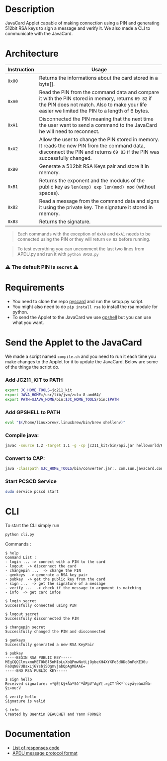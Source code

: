 # Description
JavaCard Applet capable of making connection using a PIN and generating 512bit RSA keys to sign a message and verify it. We also made a CLI to communicate with the JavaCard.

# Architecture
Instruction | Usage
--- | --- |
```0x00``` | Returns the informations about the card stored in a byte[].
```0xA0``` | Read the PIN from the command data and compare it with the PIN stored in memory, returns ```69 82``` if the PIN does not match. Also to make your life easier we limited the PIN to a length of 6 bytes.
```0xA1``` | Disconnected the PIN meaning that the next time the user want to send a command to the JavaCard he will need to reconnect.
```0xA2``` | Allow the user to change the PIN stored in memory. It reads the new PIN from the command data, disconnect the PIN and returns ```69 83``` if the PIN was successfully changed.
```0xB0``` | Generate a 512bit RSA Keys pair and store it in memory.
```0xB1``` | Returns the exponent and the modulus of the public key as ```len(exp) exp len(mod) mod``` (without spaces).
```0xB2``` | Read a message from the command data and signs it using the private key. The signature it stored in memory.
```0xB3``` | Returns the signature.

>Each commands with the exception of ```0xA0``` and ```0xA1``` needs to be connected using the PIN or they will return ```69 82``` before running.

>To test everything you can uncomment the last two lines from APDU.py and run it with ```python APDU.py```

### :warning: The default PIN is ```secret``` :warning:

# Requirements

- You need to clone the repo [pyscard](https://github.com/LudovicRousseau/pyscard) and run the setup.py script.
- You might also need to do ```pip install rsa``` to install the rsa module for python.
- To send the Applet to the JavaCard we use [gpshell](https://github.com/kaoh/globalplatform) but you can use what you want.

# Send the Applet to the JavaCard

We made a script named ```compile.sh``` and you need to run it each time you make changes to the Applet for it to update the JavaCard. Below are some of the things the script do.

### Add JC211_KIT to PATH

```sh
export JC_HOME_TOOLS=jc211_kit
export JAVA_HOME=/usr/lib/jvm/zulu-8-amd64/
export PATH=$JAVA_HOME/bin:$JC_HOME_TOOLS/bin:$PATH
```

### Add GPSHELL to PATH

```sh
eval "$(/home/linuxbrew/.linuxbrew/bin/brew shellenv)"
```

### Compile java:

```sh
javac -source 1.2 -target 1.1 -g -cp jc211_kit/bin/api.jar helloworld/Helloworld.java
```

### Convert to CAP:

```sh
java -classpath $JC_HOME_TOOLS/bin/converter.jar:. com.sun.javacard.converter.Converter -verbose -exportpath $JC_HOME_TOOLS/api_export_files:helloworld -classdir . -applet 0xa0:0x0:0x0:0x0:0x62:0x3:0x1:0xc:0x6:0x1:0x2 Helloworld helloworld 0x0a:0x0:0x0:0x0:0x62:0x3:0x1:0xc:0x6:0x1 1.0
```

### Start PCSCD Service

```sh
sudo service pcscd start
```

# CLI

To start the CLI simply run
```sh
python cli.py
```
Commands :

```
$ help
Command List :
- login ... -> connect with a PIN to the card
- logout  -> disconnect the card
- changepin ...  -> change the PIN
- genkeys  -> generate a RSA key pair
- pubkey  -> get the public key from the card
- sign ...  -> get the signature of a message
- verify ...  -> check if the message in argument is matching
- info  -> get card infos
```
```
$ login secret
Successfully connected using PIN
```
```
$ logout secret
Successfully disconnected the PIN
```
```
$ changepin secret
Successfully changed the PIN and disconnected
```
```
$ genkeys
Successfully generated a new RSA KeyPair
```
```
$ pubkey
-----BEGIN RSA PUBLIC KEY-----
MEgCQQClmsxmuMET0kBl5nMIoLuXoQPmwNxtLjOybeXH4XYXFo5d8DoBnFqKE30u
Fa0qN87UBsxLjGYsbjSOgmvjabQpAgMBAAE=
-----END RSA PUBLIC KEY-----
```
```
$ sign hello 
Received signature: ¤³@Ë]&§+ÄàºSð¨ªÂPþV"AgY[.»gCT'ÑK³`üzýå¼eàóâÑù­ÿ±»ou:V
```
```
$ verify hello
Signature is valid
```
```
$ info
Created by Quentin BEAUCHET and Yann FORNER
```


# Documentation

- [List of responses code](https://www.eftlab.com/knowledge-base/complete-list-of-apdu-responses)
- [APDU message protocol format](https://en.wikipedia.org/wiki/Smart_card_application_protocol_data_unit)
